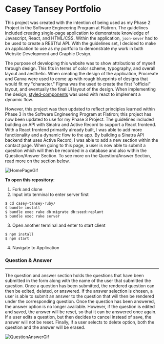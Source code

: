 # Casey Tansey Portfolio

This project was created with the intention of being used as my Phase 2 Project in the Software Engineering Program at Flatiron. The guidelines included creating single-page application to demonstrate knowledge of Javascript, React, and HTML/CSS. Within the application, `json-sever` had to be used to create a RESTful API. With the guidelines set, I decided to make an application to use as my portfolio to demonstrate my work in both Website Development and Graphic Design.

The purpose of developing this website was to show attributions of myself through design. This fits in terms of color scheme, typography, and overall layout and aesthetic. When creating the design of the application, Procreate and Canva were used to come up with rough blueprints of designs that would fit my "character." Figma was the used to create the first "official" layout, and eventually the final UI layout of the design. When implementing the design, [styled-components][0] was used with react to implement a dynamic flow.

However, this project was then updated to reflect principles learned within Phase 3 in the Software Engineering Program at Flatiron; this project has now been updated to use for my Phase 3 Project. The guidelines included building an API with Sinatra and Active Record to support a React frontend. With a React frontend primarily already built, I was able to add more functionality and a dynamic flow to the app. By building a Sinatra API backend that uses Active Record, I was able to add a new section within the contact page. When going to this page, a user is now able to submit a question which will then be recorded in a database and also within the Question/Answer Section. To see more on the Question/Answer Section, read more on the section below.

![HomePageGif](https://media.giphy.com/media/wI9dnwZUKivnoHERP2/giphy.gif)

**To open this repository:**

1. Fork and clone
2. Input into terminal to enter server first

```
$ cd casey-tansey-ruby/
$ bundle install
$ bundle exec rake db:migrate db:seed:replant
$ bundle exec rake server
```

3. Open another terminal and enter to start client

```
$ npm install
$ npm start
```

4. Navigate to Application

### **Question & Answer**

---

The question and answer section holds the questions that have been submitted in the form along with the name of the user that submitted the question. Once a question has been submitted, the rendered question can then be edited, deleted, or answered. If the answer selection is chosen, a user is able to submit an answer to the question that will then be rendered under the corresponding question. Once the question has been answered, the answer option is no longer available. However, if the question is edited and saved, the answer will be reset, so that it can be answered once again. If a user edits a question, but then decides to cancel instead of save, the answer will not be reset. Finally, if a user selects to delete option, both the question and the answer will be erased.

![QuestionAnswerGif](https://media.giphy.com/media/nyUj4mdej98s7CygXb/giphy.gif)

[0]: https://styled-components.com/
